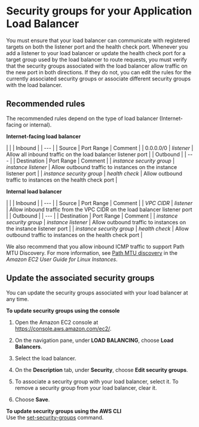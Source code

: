 # Security groups for your Application Load Balancer<a name="load-balancer-update-security-groups"></a>

You must ensure that your load balancer can communicate with registered targets on both the listener port and the health check port\. Whenever you add a listener to your load balancer or update the health check port for a target group used by the load balancer to route requests, you must verify that the security groups associated with the load balancer allow traffic on the new port in both directions\. If they do not, you can edit the rules for the currently associated security groups or associate different security groups with the load balancer\.

## Recommended rules<a name="security-group-recommended-rules"></a>

The recommended rules depend on the type of load balancer \(Internet\-facing or internal\)\.


**Internet\-facing load balancer**  

| 
| 
| Inbound | 
| --- |
|  Source  |  Port Range  |  Comment  | 
| 0\.0\.0\.0/0 | *listener* | Allow all inbound traffic on the load balancer listener port | 
|   Outbound   | 
| --- |
|  Destination  |  Port Range  |  Comment  | 
| *instance security group* | *instance listener* | Allow outbound traffic to instances on the instance listener port | 
| *instance security group* | *health check* | Allow outbound traffic to instances on the health check port | 


**Internal load balancer**  

| 
| 
| Inbound | 
| --- |
|  Source  |  Port Range  |  Comment  | 
| *VPC CIDR* | *listener* | Allow inbound traffic from the VPC CIDR on the load balancer listener port | 
|   Outbound   | 
| --- |
|  Destination  |  Port Range  |  Comment  | 
| *instance security group* | *instance listener* | Allow outbound traffic to instances on the instance listener port | 
| *instance security group* | *health check* | Allow outbound traffic to instances on the health check port | 

We also recommend that you allow inbound ICMP traffic to support Path MTU Discovery\. For more information, see [Path MTU discovery](https://docs.aws.amazon.com/AWSEC2/latest/UserGuide/network_mtu.html#path_mtu_discovery) in the *Amazon EC2 User Guide for Linux Instances*\.

## Update the associated security groups<a name="update-group"></a>

You can update the security groups associated with your load balancer at any time\.

**To update security groups using the console**

1. Open the Amazon EC2 console at [https://console\.aws\.amazon\.com/ec2/](https://console.aws.amazon.com/ec2/)\.

1. On the navigation pane, under **LOAD BALANCING**, choose **Load Balancers**\.

1. Select the load balancer\.

1. On the **Description** tab, under **Security**, choose **Edit security groups**\.

1. To associate a security group with your load balancer, select it\. To remove a security group from your load balancer, clear it\. 

1. Choose **Save**\.

**To update security groups using the AWS CLI**  
Use the [set\-security\-groups](https://docs.aws.amazon.com/cli/latest/reference/elbv2/set-security-groups.html) command\.